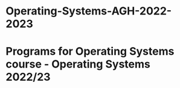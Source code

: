 # Operating-Systems-AGH-2022-2023
# Programs for Operating Systems course - Operating Systems 2022/23
